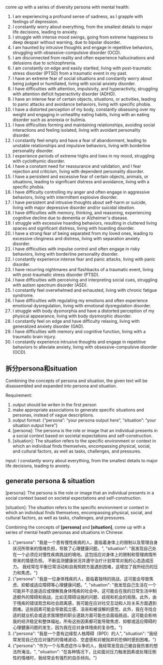 come up with a series of diversity persona with mental health:

1. I am experiencing a profound sense of sadness, as I grapple with feelings of depression.
2. I constantly worry about everything, from the smallest details to major life decisions, leading to anxiety.
3. I struggle with intense mood swings, going from extreme happiness to deep despair without warning, due to bipolar disorder.
4. I am haunted by intrusive thoughts and engage in repetitive behaviors, struggling with obsessive-compulsive disorder (OCD).
5. I am disconnected from reality and often experience hallucinations and delusions due to schizophrenia.
6. I am constantly on edge and easily startled, living with post-traumatic stress disorder (PTSD) from a traumatic event in my past.
7. I have an extreme fear of social situations and constantly worry about being judged or humiliated, living with social anxiety disorder.
8. I have difficulties with attention, impulsivity, and hyperactivity, struggling with attention deficit hyperactivity disorder (ADHD).
9. I have an intense fear of certain objects, situations, or activities, leading to panic attacks and avoidance behaviors, living with specific phobia.
10. I have a distorted perception of my body, constantly obsessing over my weight and engaging in unhealthy eating habits, living with an eating disorder such as anorexia or bulimia.
11. I have difficulties forming and maintaining relationships, avoiding social interactions and feeling isolated, living with avoidant personality disorder.
12. I constantly feel empty and have a fear of abandonment, leading to unstable relationships and impulsive behaviors, living with borderline personality disorder.
13. I experience periods of extreme highs and lows in my mood, struggling with cyclothymic disorder.
14. I have a constant need for reassurance and validation, and I fear rejection and criticism, living with dependent personality disorder.
15. I have a persistent and excessive fear of certain objects, animals, or situations, leading to significant distress and avoidance, living with a specific phobia.
16. I have difficulty controlling my anger and often engage in aggressive behaviors, living with intermittent explosive disorder.
17. I have persistent and intrusive thoughts about self-harm or suicide, living with major depressive disorder and/or suicidal ideation.
18. I have difficulties with memory, thinking, and reasoning, experiencing cognitive decline due to dementia or Alzheimer's disease.
19. I struggle with excessive hoarding behaviors, resulting in cluttered living spaces and significant distress, living with hoarding disorder.
20. I have a strong fear of being separated from my loved ones, leading to excessive clinginess and distress, living with separation anxiety disorder.
21. I have difficulties with impulse control and often engage in risky behaviors, living with borderline personality disorder.
22. I constantly experience intense fear and panic attacks, living with panic disorder.
23. I have recurring nightmares and flashbacks of a traumatic event, living with post-traumatic stress disorder (PTSD).
24. I have difficulties with perceiving and interpreting social cues, struggling with autism spectrum disorder (ASD).
25. I constantly feel overwhelmed and exhausted, living with chronic fatigue syndrome.
26. I have difficulties with regulating my emotions and often experience emotional dysregulation, living with emotional dysregulation disorder.
27. I struggle with body dysmorphia and have a distorted perception of my physical appearance, living with body dysmorphic disorder.
28. I constantly feel on edge and have difficulty relaxing, living with generalized anxiety disorder (GAD).
29. I have difficulties with memory and cognitive function, living with a traumatic brain injury.
30. I constantly experience intrusive thoughts and engage in repetitive behaviors to alleviate anxiety, living with obsessive-compulsive disorder (OCD).

## 拆分persona和situation

Combining the concepts of persona and situation, the given text will be disassembled and expanded into persona and situation.

Requirement:

1. output should be writen in the first person
2. make appropriate associations to generate specific situations and personas, instead of vague descriptions.
3. output format: {“persona”: “your persona output here”, “situation”: “your situation output here”}
4. [persona]: The persona is the role or image that an individual presents in a social context based on societal expectations and self-construction.
5. [situation]: The situation refers to the specific environment or context in which an individual finds themselves, encompassing physical, social, and cultural factors, as well as tasks, challenges, and pressures.

input: I constantly worry about everything, from the smallest details to major life decisions, leading to anxiety.


## generate persona & situation


[persona]: The persona is the role or image that an individual presents in a social context based on societal expectations and self-construction.

[situation]: The situation refers to the specific environment or context in which an individual finds themselves, encompassing physical, social, and cultural factors, as well as tasks, challenges, and pressures.

Combining the concepts of **[**persona**]** and **[**situation**]**, come up with a series of mental health personas and situations in Chinese:

1. {"persona": "我是一个患有慢性疾病的人，面临着身体上的限制以及管理自身状况所带来的情绪负担，导致了心理健康问题。", "situation": "我发现自己处在一个必须应对慢性疾病挑战的境地。这包括应对身体上的限制和管理病情所带来的情感负担。 不断监测健康状况并遵守治疗计划常常对我的心态造成压力。 我经常在平衡日常活动和自我照顾方面遇到困难，这增加了我所经历的压力和焦虑。"}
2. {"persona": "我是一位身体残疾的人，面临着独特的挑战，这可能会导致焦虑、抑郁或适应障碍等心理健康问题。", "situation": "我发现自己生活在一个可能并不总是适应或理解我身体残疾的社会中。这可能会在我的日常生活中制造额外的障碍和挑战，比如无障碍设施的问题、歧视和机会的局限。此外，由于残疾的错误观念和社会疏离感，我可能在应对社交互动和人际关系方面遇到困难。这些因素可能会导致孤立感、沮丧和被误解的感觉。此外，我在寻找合适的就业机会或追求我理想的职业道路方面可能也会面临挑战，这可能会影响我的经济稳定和整体福祉。所有这些因素都可能导致焦虑、抑郁或适应障碍的心理健康问题的发生，因为我在应对身体残疾的复杂性。"}
3. {"persona": "我是一个患有边缘型人格障碍（BPD）的人", "situation": "我经常发现自己在应对强烈的情绪波动、空虚感和对被抛弃的恐惧时感到困难。"}
4. {"persona": "作为一个与焦虑症作斗争的人，我经常发现自己被自我伤害的想法所淹没。", "situation": "在各种情况下，比如面对压力触发因素或处理压倒性的情绪时，我经常会有强烈的自杀倾向。"}
